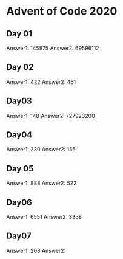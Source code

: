 # Advent of Code 2020

## Day 01

Answer1: 145875
Answer2: 69596112

## Day 02

Answer1: 422
Answer2: 451

## Day03

Answer1: 148
Answer2: 727923200

## Day04

Answer1: 230
Answer2: 156

## Day 05

Answer1: 888
Answer2: 522

## Day06

Answer1: 6551
Answer2: 3358

## Day07

Answer1: 208
Answer2:
